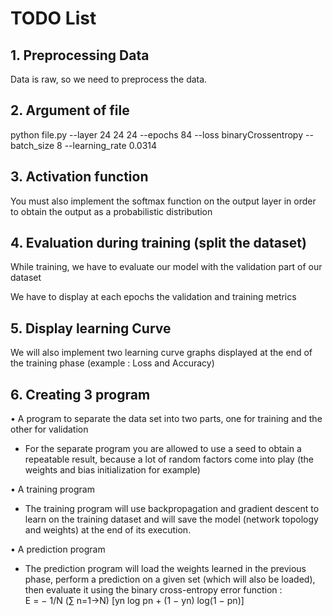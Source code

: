 # TODO List

## 1. Preprocessing Data

Data is raw, so we need to preprocess the data.

## 2. Argument of file

python file.py --layer 24 24 24 --epochs 84 --loss binaryCrossentropy --batch_size 8 --learning_rate 0.0314

## 3. Activation function

You must also implement the softmax function on the output layer in order to
obtain the output as a probabilistic distribution

## 4. Evaluation during training (split the dataset)

While training, we have to evaluate our model with the validation part of our dataset

We have to display at each epochs the validation and training metrics

## 5. Display learning Curve

We will also implement two learning curve graphs displayed at the end of the
training phase (example : Loss and Accuracy)

## 6. Creating 3 program

• A program to separate the data set into two parts, one for training and the other for validation

- For the separate program you are allowed to use a seed to obtain a repeatable
  result, because a lot of random factors come into play (the weights and bias
  initialization for example)

• A training program

- The training program will use backpropagation and gradient descent to learn
  on the training dataset and will save the model (network topology and weights) at
  the end of its execution.

• A prediction program

- The prediction program will load the weights learned in the previous phase,
  perform a prediction on a given set (which will also be loaded), then evaluate it
  using the binary cross-entropy error function :\
  E = − 1/N (∑ n=1->N) [yn log pn + (1 − yn) log(1 − pn)]
